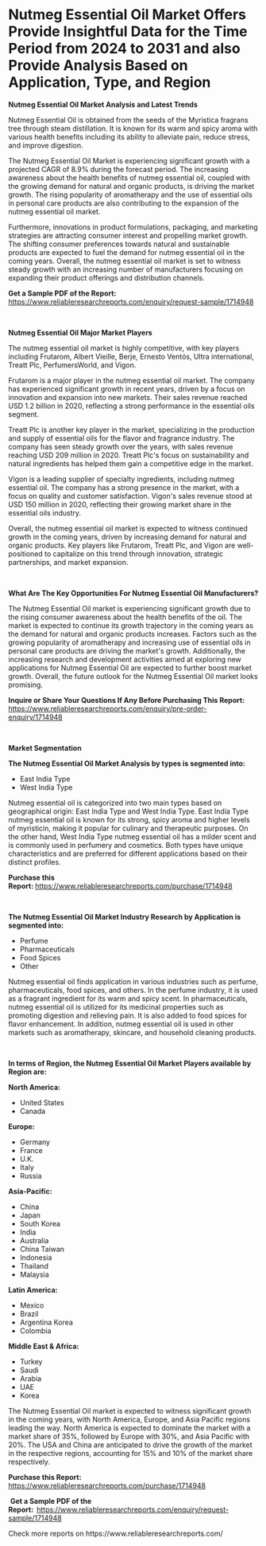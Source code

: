 <p><h1>Nutmeg Essential Oil Market Offers Provide Insightful Data for the Time Period from 2024 to 2031 and also Provide Analysis Based on Application, Type, and Region</h1></p><p><strong>Nutmeg Essential Oil Market Analysis and Latest Trends</strong></p>
<p><p>Nutmeg Essential Oil is obtained from the seeds of the Myristica fragrans tree through steam distillation. It is known for its warm and spicy aroma with various health benefits including its ability to alleviate pain, reduce stress, and improve digestion.</p><p>The Nutmeg Essential Oil Market is experiencing significant growth with a projected CAGR of 8.9% during the forecast period. The increasing awareness about the health benefits of nutmeg essential oil, coupled with the growing demand for natural and organic products, is driving the market growth. The rising popularity of aromatherapy and the use of essential oils in personal care products are also contributing to the expansion of the nutmeg essential oil market.</p><p>Furthermore, innovations in product formulations, packaging, and marketing strategies are attracting consumer interest and propelling market growth. The shifting consumer preferences towards natural and sustainable products are expected to fuel the demand for nutmeg essential oil in the coming years. Overall, the nutmeg essential oil market is set to witness steady growth with an increasing number of manufacturers focusing on expanding their product offerings and distribution channels.</p></p>
<p><strong>Get a Sample PDF of the Report:&nbsp;</strong> <a href="https://www.reliableresearchreports.com/enquiry/request-sample/1714948">https://www.reliableresearchreports.com/enquiry/request-sample/1714948</a></p>
<p>&nbsp;</p>
<p><strong>Nutmeg Essential Oil Major Market Players</strong></p>
<p><p>The nutmeg essential oil market is highly competitive, with key players including Frutarom, Albert Vieille, Berje, Ernesto Ventós, Ultra international, Treatt Plc, PerfumersWorld, and Vigon. </p><p>Frutarom is a major player in the nutmeg essential oil market. The company has experienced significant growth in recent years, driven by a focus on innovation and expansion into new markets. Their sales revenue reached USD 1.2 billion in 2020, reflecting a strong performance in the essential oils segment.</p><p>Treatt Plc is another key player in the market, specializing in the production and supply of essential oils for the flavor and fragrance industry. The company has seen steady growth over the years, with sales revenue reaching USD 209 million in 2020. Treatt Plc's focus on sustainability and natural ingredients has helped them gain a competitive edge in the market.</p><p>Vigon is a leading supplier of specialty ingredients, including nutmeg essential oil. The company has a strong presence in the market, with a focus on quality and customer satisfaction. Vigon's sales revenue stood at USD 150 million in 2020, reflecting their growing market share in the essential oils industry.</p><p>Overall, the nutmeg essential oil market is expected to witness continued growth in the coming years, driven by increasing demand for natural and organic products. Key players like Frutarom, Treatt Plc, and Vigon are well-positioned to capitalize on this trend through innovation, strategic partnerships, and market expansion.</p></p>
<p>&nbsp;</p>
<p><strong>What Are The Key Opportunities For Nutmeg Essential Oil Manufacturers?</strong></p>
<p><p>The Nutmeg Essential Oil market is experiencing significant growth due to the rising consumer awareness about the health benefits of the oil. The market is expected to continue its growth trajectory in the coming years as the demand for natural and organic products increases. Factors such as the growing popularity of aromatherapy and increasing use of essential oils in personal care products are driving the market's growth. Additionally, the increasing research and development activities aimed at exploring new applications for Nutmeg Essential Oil are expected to further boost market growth. Overall, the future outlook for the Nutmeg Essential Oil market looks promising.</p></p>
<p><strong>Inquire or Share Your Questions If Any Before Purchasing This Report:</strong> <a href="https://www.reliableresearchreports.com/enquiry/pre-order-enquiry/1714948">https://www.reliableresearchreports.com/enquiry/pre-order-enquiry/1714948</a></p>
<p>&nbsp;</p>
<p><strong>Market Segmentation</strong></p>
<p><strong>The Nutmeg Essential Oil Market Analysis by types is segmented into:</strong></p>
<p><ul><li>East India Type</li><li>West India Type</li></ul></p>
<p><p>Nutmeg essential oil is categorized into two main types based on geographical origin: East India Type and West India Type. East India Type nutmeg essential oil is known for its strong, spicy aroma and higher levels of myristicin, making it popular for culinary and therapeutic purposes. On the other hand, West India Type nutmeg essential oil has a milder scent and is commonly used in perfumery and cosmetics. Both types have unique characteristics and are preferred for different applications based on their distinct profiles.</p></p>
<p><strong>Purchase this Report:&nbsp;</strong><a href="https://www.reliableresearchreports.com/purchase/1714948">https://www.reliableresearchreports.com/purchase/1714948</a></p>
<p>&nbsp;</p>
<p><strong>The Nutmeg Essential Oil Market Industry Research by Application is segmented into:</strong></p>
<p><ul><li>Perfume</li><li>Pharmaceuticals</li><li>Food Spices</li><li>Other</li></ul></p>
<p><p>Nutmeg essential oil finds application in various industries such as perfume, pharmaceuticals, food spices, and others. In the perfume industry, it is used as a fragrant ingredient for its warm and spicy scent. In pharmaceuticals, nutmeg essential oil is utilized for its medicinal properties such as promoting digestion and relieving pain. It is also added to food spices for flavor enhancement. In addition, nutmeg essential oil is used in other markets such as aromatherapy, skincare, and household cleaning products.</p></p>
<p>&nbsp;</p>
<p><strong>In terms of Region, the Nutmeg Essential Oil Market Players available by Region are:</strong></p>
<p>
    <p> <strong> North America: </strong>
        <ul>
            <li>United States</li>
            <li>Canada</li>
        </ul>
        </p> 
    <p> <strong> Europe: </strong>
        <ul>
            <li>Germany</li>
            <li>France</li>
            <li>U.K.</li>
            <li>Italy</li>
            <li>Russia</li>
        </ul>
        </p> 
    <p> <strong> Asia-Pacific: </strong>
        <ul>
            <li>China</li>
            <li>Japan</li>
            <li>South Korea</li>
            <li>India</li>
            <li>Australia</li>
            <li>China Taiwan</li>
            <li>Indonesia</li>
            <li>Thailand</li>
            <li>Malaysia</li>
        </ul>
        </p> 
    <p> <strong> Latin America: </strong>
        <ul>
            <li>Mexico</li>
            <li>Brazil</li>
            <li>Argentina Korea</li>
            <li>Colombia</li>
        </ul>
        </p> 
    <p> <strong> Middle East & Africa: </strong>
        <ul>
            <li>Turkey</li>
            <li>Saudi</li>
            <li>Arabia</li>
            <li>UAE</li>
            <li>Korea</li>
        </ul>
    </p>
    </p>
<p><p>The Nutmeg Essential Oil market is expected to witness significant growth in the coming years, with North America, Europe, and Asia Pacific regions leading the way. North America is expected to dominate the market with a market share of 35%, followed by Europe with 30%, and Asia Pacific with 20%. The USA and China are anticipated to drive the growth of the market in the respective regions, accounting for 15% and 10% of the market share respectively.</p></p>
<p><strong>Purchase this Report: </strong><a href="https://www.reliableresearchreports.com/purchase/1714948">https://www.reliableresearchreports.com/purchase/1714948</a></p>
<p>&nbsp;<strong>Get a Sample PDF of the Report:&nbsp;&nbsp;</strong><a href="https://www.reliableresearchreports.com/enquiry/request-sample/1714948">https://www.reliableresearchreports.com/enquiry/request-sample/1714948</a></p>
<p><strong></strong></p>
<p>Check more reports on https://www.reliableresearchreports.com/</p>